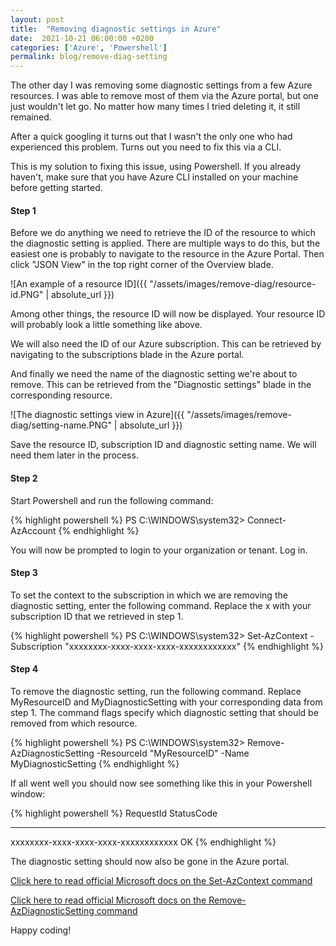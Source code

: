 ```yaml
---
layout: post
title:  "Removing diagnostic settings in Azure"
date:  2021-10-21 06:00:00 +0200
categories: ['Azure', 'Powershell']
permalink: blog/remove-diag-setting
---
```


The other day I was removing some diagnostic settings from a few Azure resources. I was able to remove most of them via the Azure portal,
but one just wouldn't let go. No matter how many times I tried deleting it, it still remained.

After a quick googling it turns out that I wasn't the only one who had experienced this problem. Turns out you need to fix this via a CLI.

This is my solution to fixing this issue, using Powershell. If you already haven't, make sure that you have Azure CLI installed on your machine before getting started.

<h4>Step 1</h4>

Before we do anything we need to retrieve the ID of the resource to which the diagnostic setting is applied. There are multiple ways to do this,
but the easiest one is probably to navigate to the resource in the Azure Portal. Then click "JSON View" in the top right corner of the Overview blade.

![An example of a resource ID]({{ "/assets/images/remove-diag/resource-id.PNG" | absolute_url }})

Among other things, the resource ID will now be displayed. Your resource ID will probably look a little something like above.

We will also need the ID of our Azure subscription. This can be retrieved by navigating to the subscriptions blade in the Azure portal.

And finally we need the name of the diagnostic setting we're about to remove. This can be retrieved from the "Diagnostic settings" blade in the corresponding resource.

![The diagnostic settings view in Azure]({{ "/assets/images/remove-diag/setting-name.PNG" | absolute_url }})

Save the resource ID, subscription ID and diagnostic setting name. We will need them later in the process. 

<h4>Step 2</h4>

Start Powershell and run the following command:

{% highlight powershell %}
PS C:\WINDOWS\system32> Connect-AzAccount
{% endhighlight %}

You will now be prompted to login to your organization or tenant. Log in.

<h4>Step 3</h4>

To set the context to the subscription in which we are removing the diagnostic setting, enter the following command. Replace the x with your subscription ID that we retrieved in step 1.

{% highlight powershell %}
PS C:\WINDOWS\system32> Set-AzContext -Subscription "xxxxxxxx-xxxx-xxxx-xxxx-xxxxxxxxxxxx"
{% endhighlight %}

<h4>Step 4</h4>

To remove the diagnostic setting, run the following command. Replace MyResourceID and MyDiagnosticSetting with your corresponding data from step 1.
The command flags specify which diagnostic setting that should be removed from which resource.

{% highlight powershell %}
PS C:\WINDOWS\system32> Remove-AzDiagnosticSetting -ResourceId "MyResourceID" -Name MyDiagnosticSetting
{% endhighlight %}

If all went well you should now see something like this in your Powershell window:

{% highlight powershell %}
RequestId                            StatusCode
---------                            ----------
xxxxxxxx-xxxx-xxxx-xxxx-xxxxxxxxxxxx         OK
{% endhighlight %}

The diagnostic setting should now also be gone in the Azure portal.

[Click here to read official Microsoft docs on the Set-AzContext command][setcontext-link]


[Click here to read official Microsoft docs on the Remove-AzDiagnosticSetting command][azdiag-link]

Happy coding!

[azdiag-link]: https://docs.microsoft.com/en-us/powershell/module/az.monitor/remove-azdiagnosticsetting?view=azps-6.5.0
[setcontext-link]:https://docs.microsoft.com/en-us/powershell/module/az.accounts/Set-AzContext?view=azps-6.5.0
